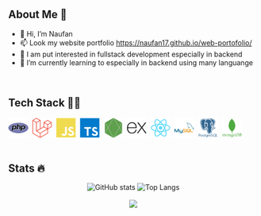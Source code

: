 
## About Me 🫣

- 👋 Hi, I’m Naufan
- 📫 Look my website portfolio https://naufan17.github.io/web-portofolio/
- 👀 I am put interested in fullstack development especially in backend
- 🌱 I’m currently learning to especially in backend using many languange

</br>

## Tech Stack 😵‍💫

<div>
  <img src="https://github.com/devicons/devicon/blob/master/icons/php/php-original.svg" title="PHP" alt="PHP" width="40" height="40"/>&nbsp;
  <img src="https://github.com/devicons/devicon/blob/master/icons/laravel/laravel-original.svg" title="Laravel" alt="Laravel" width="40" height="40"/>&nbsp;
  <img src="https://github.com/devicons/devicon/blob/master/icons/javascript/javascript-plain.svg" title="JavaScript" alt="JavaScript" width="40" height="40"/>&nbsp;
  <img src="https://github.com/devicons/devicon/blob/master/icons/typescript/typescript-plain.svg" title="TypeScript" alt="TypeScript" width="40" height="40"/>&nbsp;
  <img src="https://github.com/devicons/devicon/blob/master/icons/nodejs/nodejs-plain.svg" title="Node.js" alt="Node.js" width="40" height="40"/>&nbsp;
  <img src="https://github.com/devicons/devicon/blob/master/icons/express/express-original.svg" title="Express" alt="Express" width="40" height="40"/>&nbsp;
  <img src="https://github.com/devicons/devicon/blob/master/icons/react/react-original.svg" title="React" alt="React" width="40" height="40"/>&nbsp;
  <img src="https://github.com/devicons/devicon/blob/master/icons/mysql/mysql-original-wordmark.svg"  title="MySQL" alt="MySQL" width="40" height="40"/>&nbsp;
  <img src="https://github.com/devicons/devicon/blob/master/icons/postgresql/postgresql-plain-wordmark.svg" title="PostgreSQL" alt="PostgreSQL" width="40" height="40"/>&nbsp;
  <img src="https://github.com/devicons/devicon/blob/master/icons/mongodb/mongodb-plain-wordmark.svg" title="MongoDB" alt="MongoDB" width="40" height="40"/>&nbsp;
</div>

</br>

## Stats 🔥

<div align="center">
  <img src="https://github-readme-stats.vercel.app/api?username=naufan17&show_icons=true&theme=github_dark&hide_border=true" alt="GitHub stats" />
  <img src="https://github-readme-stats.vercel.app/api/top-langs/?username=naufan17&theme=github_dark&hide_border=true&layout=compact&langs_count=8" alt="Top Langs" />
</div>

</br>

<div align="center">
  <img src="https://komarev.com/ghpvc/?username=naufan17&&style=flat-square"/>
</div>  
